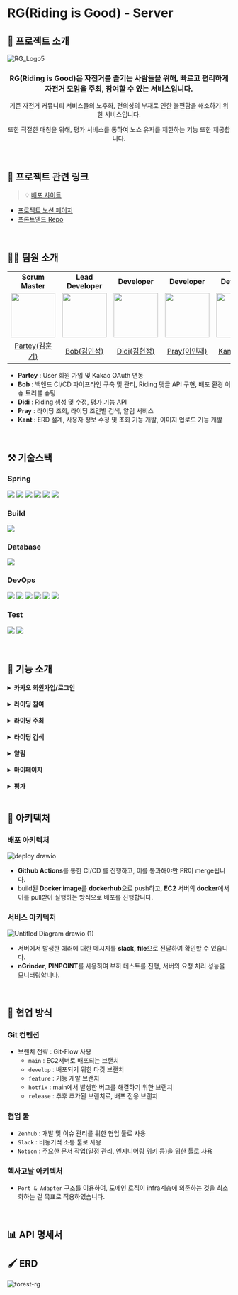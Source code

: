 # RG(Riding is Good) - Server
## 📝 프로젝트 소개
![RG_Logo5](https://user-images.githubusercontent.com/72663337/184543063-36de836d-b3a4-4772-b846-139d13a52677.png)

<div align='center'>
  <h3> RG(Riding is Good)은 자전거를 즐기는 사람들을 위해, 
    빠르고 편리하게 자전거 모임을 주최, 참여할 수 있는 서비스입니다. </h3>
  <p>기존 자전거 커뮤니티 서비스들의 노후화, 편의성의 부재로 인한 불편함을 해소하기 위한 서비스입니다.</p>
  <p> 또한 적절한 매칭을 위해, 평가 서비스를 통하여 노쇼 유저를 제한하는 기능 또한 제공합니다.</p>
</div>
  
<br>

## 🔗 프로젝트 관련 링크
> 💡 [배포 사이트](https://cool-dusk-ced14a.netlify.app/)
- [프로젝트 노션 페이지](https://backend-devcourse.notion.site/05-Forest-2164c428cb744e27befa34a395de1769)
- [프론트엔드 Repo](https://github.com/prgrms-web-devcourse/Team-Forest-RG-FE)

<br>

## 🧑‍💻 팀원 소개

<div align='center'>
<table>
  <tr>
    <td align="center"><b>Scrum Master</b></td>
    <td align="center"><b>Lead Developer</b></td>
    <td align="center"><b>Developer</b></td>
    <td align="center"><b>Developer</b></td>
    <td align="center"><b>Developer</b></td>
  </tr>
  <tr>
    <td>
        <a href="https://github.com/HunkiKim">
            <img src="https://avatars.githubusercontent.com/u/66348135?v=4" width="100px" />
        </a>
    </td>
    <td>
        <a href="https://github.com/epicblues">
            <img src="https://avatars.githubusercontent.com/u/19306609?v=4" width="100px" />
        </a>
    </td>
    <td>
        <a href="https://github.com/kkj0419">
            <img src="https://avatars.githubusercontent.com/u/72663337?v=4" width="100px" />
        </a>
    </td>
    <td>
        <a href="https://github.com/blessing333">
            <img src="https://avatars.githubusercontent.com/u/65841596?v=4" width="100px" />
        </a>
    </td>
    <td>
        <a href="https://github.com/res-cogitans">
            <img src="https://avatars.githubusercontent.com/u/54278885?v=4" width="100px" />
        </a>
    </td>
  </tr>

  <tr> 
    <td align="center"><a href="https://github.com/HunkiKim">Partey(김훈기)</a></td>
    <td align="center"><a href="https://github.com/epicblues">Bob(김민성)</a></td>
    <td align="center"><a href="https://github.com/kkj0419">Didi(김현정)</a></td>
    <td align="center"><a href="https://github.com/blessing333">Pray(이민재)</a></td>
    <td align="center"><a href="https://github.com/res-cogitans">Kant(이한빈)</a></td>
  </tr>

</table>
</div>

- **Partey** : User 회원 가입 및 Kakao OAuth 연동 
- **Bob** : 백엔드 CI/CD 파이프라인 구축 및 관리, Riding 댓글 API 구현, 배포 환경 이슈 트러블 슈팅
- **Didi** : Riding 생성 및 수정, 평가 기능 API
- **Pray** : 라이딩 조회, 라이딩 조건별 검색, 알림 서비스
- **Kant** : ERD 설계, 사용자 정보 수정 및 조회 기능 개발, 이미지 업로드 기능 개발

<br>

## ⚒ 기술스택

### Spring

<img src="https://img.shields.io/badge/JAVA 11-007396?style=for-the-badge&logo=Java&logoColor=white&style=flat"/></a>
<img src="https://img.shields.io/badge/Spring Boot-6DB33F?style=flat-square&logo=Spring&logoColor=white&style=flat"/></a>
<img src="https://img.shields.io/badge/Spring Security-6DB33F?style=flat-square&logo=SpringSecurity&logoColor=white&style=flat"/></a>
<img src="https://img.shields.io/badge/Spring Data JPA-6DB33F?style=flat-square&logoColor=white&style=flat"/></a>
<img src="https://img.shields.io/badge/Rest Docs-6DB33F?style=flat-square&style=flat"/></a>
<img src="https://img.shields.io/badge/QueryDSL-gray?logoColor=white&style=flat"/></a>

### Build

<img src="https://img.shields.io/badge/Gradle-4429A1?style=flat-square&logo=Gradle&logoColor=02303A&style=flat"/></a>

### Database

<img src="https://img.shields.io/badge/MySQL 8-4479A1?style=flat-square&logo=MySQL&logoColor=white&style=flat"/></a>

### DevOps

<img src="https://img.shields.io/badge/EC2-FF9900?style=flat-square&logo=Amazon EC2&logoColor=white&style=flat"/></a>
<img src="https://img.shields.io/badge/RDS-527FFF?style=flat-square&logo=Amazon RDS&logoColor=white&style=flat"/></a>
<img src="https://img.shields.io/badge/S3-527FFF?style=flat-square&logo=Amazon S3&logoColor=white&style=flat"/></a>
<img src="https://img.shields.io/badge/Github Action-2088FF?style=flat-square&logo=Amazon RDS&logoColor=white&style=flat"/></a>
<img src="https://img.shields.io/badge/Docker-2496ED?style=flat-square&logo=Amazon RDS&logoColor=white&style=flat"/></a>
<img src="https://img.shields.io/badge/Slack-4A154B?style=flat-square&logo=Slack&logoColor=white&style=flat"/></a>

### Test

<img src="https://img.shields.io/badge/JUnit-25A162?style=flat-square&logo=JUnit5&logoColor=white&style=flat"/></a>
<img src="https://img.shields.io/badge/nGrinder-03C75A?style=flat-square&logo=Naver&logoColor=white&style=flat"/></a>

<br>

## 💌 기능 소개

<details>
    <summary><b>카카오 회원가입/로그인</b></summary>
  
- 카카오 간편 회원가입을 통하여 서비스에 가입하고, 로그인할 수 있음
</details>

<br>

<details>
    <summary><b>라이딩 참여</b></summary>
  
- 모집 중인 라이딩에 참여 신청을 할 수 있음
</details>

<br>

<details>
    <summary><b>라이딩 주최</b></summary>
  
- 지정된 양식에 따라 라이딩 모집 게시글을 편리하게 작성할 수 있음
</details>

<br>

<details>
    <summary><b>라이딩 검색</b></summary>

- 자전거 종류, 모집 상태, 레벨, 지역에 따른 라이딩 모집 게시글을 검색할 수 있음
</details>

<br>

<details>
    <summary><b>알림</b></summary>
  
- 주최했던 라이딩에 대하여, 다른 사용자가 신청-취소하면 그에 대한 알림을 받을 수 있음
</details>

<br>

<details>
    <summary><b>마이페이지</b></summary>
  
- 참여한, 참여했던 라이딩 정보와, 내가 주최했던 라이딩 게시글 정보들을 볼 수 있음
- 회원 정보를 수정할 수 있음
</details>

<br>

<details>
    <summary><b>평가</b></summary>
  
- 참여했던 라이딩에 대하여, 참여자들을 평가할 수 있음
- 라이딩을 주최한 라이딩 리더는, 멤버들의 노쇼 여부를 체크하여 해당 멤버에게 제약을 줄 수 있음
</details>

<br>


## 💬 아키텍처
### 배포 아키텍처
![deploy drawio](https://user-images.githubusercontent.com/72663337/184635974-7d1f9e9c-6133-4212-aaac-3e5a95e9779f.png)
- **Github Actions**를 통한 CI/CD 를 진행하고, 이를 통과해야만 PR이 merge됩니다.
- build된 **Docker image**를 **dockerhub**으로 push하고, **EC2** 서버의 **docker**에서 이를 pull받아 실행하는 방식으로 배포를 진행합니다.

### 서비스 아키텍처
![Untitled Diagram drawio (1)](https://user-images.githubusercontent.com/72663337/184794418-78f46f4a-1b41-4114-ab26-593d72ced230.png)

- 서버에서 발생한 에러에 대한 메시지를 **slack, file**으로 전달하여 확인할 수 있습니다.
- **nGrinder**, **PINPOINT**를 사용하여 부하 테스트를 진행, 서버의 요청 처리 성능을 모니터링합니다.

<br>

## 🙌 협업 방식

### Git 컨벤션

- 브랜치 전략 : Git-Flow 사용
  - `main` : EC2서버로 배포되는 브랜치
  - `develop` : 배포되기 위한 타깃 브랜치
  - `feature` : 기능 개발 브랜치
  - `hotfix` : main에서 발생한 버그를 해결하기 위한 브랜치
  - `release` : 추후 추가된 브랜치로, 배포 전용 브랜치 

### 협업 툴

- `Zenhub` : 개발 및 이슈 관리를 위한 협업 툴로 사용
- `Slack` : 비동기적 소통 툴로 사용
- `Notion` : 주요한 문서 작업(일정 관리, 엔지니어링 위키 등)을 위한 툴로 사용

### 헥사고날 아키텍처

- `Port & Adapter` 구조를 이용하여, 도메인 로직이 infra계층에 의존하는 것을 최소화하는 걸 목표로 적용하였습니다.

<br>

## 📊 API 명세서


## 🖌 ERD

![forest-rg](https://user-images.githubusercontent.com/72663337/184542888-b0c0c238-5b6a-41bd-8c41-6e4015be2da7.png)
